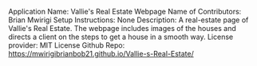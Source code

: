 Application Name: Vallie's Real Estate Webpage
Name of Contributors: Brian Mwirigi
Setup Instructions: None
Description: A real-estate page of Vallie's Real Estate. The webpage includes images of the houses and directs a client on the steps to get a house in a smooth way. 
License provider: MIT License
Github Repo: https://mwirigibrianbob21.github.io/Vallie-s-Real-Estate/
